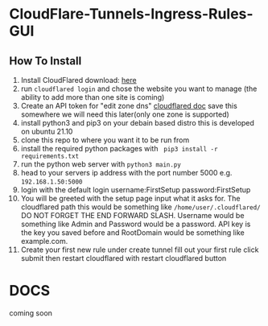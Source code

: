 # CloudFlare-Tunnels-Ingress-Rules-GUI
## How To Install 
1. Install CloudFlared download: [here](https://developers.cloudflare.com/cloudflare-one/connections/connect-apps/install-and-setup/installation/)
2. run `cloudflared login` and chose the website you want to manage (the ability to add more than one site is coming)
3. Create an API token for "edit zone dns" [cloudflared doc](https://developers.cloudflare.com/api/tokens/create/) save this somewhere we will need this later(only one zone is supported)
4. install python3 and pip3 on your debain based distro this is developed on ubuntu 21.10
5. clone this repo to where you want it to be run from
6. install the required python packages with ` pip3 install -r requirements.txt`
7. run the python web server with `python3 main.py`
8. head to your servers ip address with the port number 5000 e.g. `192.168.1.50:5000`
9. login with the default login username:FirstSetup password:FirstSetup
10. You will be greeted with the setup page input what it asks for. The cloudflared path this would be something like `/home/user/.cloudflared/` DO NOT FORGET THE END FORWARD SLASH. Username would be something like Admin and Password would be a password. API key is the key you saved before and RootDomain would be something like example.com.
11. Create your first new rule under create tunnel fill out your first rule click submit then restart cloudflared with restart cloudflared button

# DOCS
coming soon
